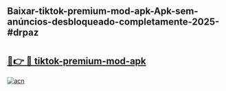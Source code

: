 ## Baixar-tiktok-premium-mod-apk-Apk-sem-anúncios-desbloqueado-completamente-2025-#drpaz

# <h2><a href="https://ainizakaria.my?title=tiktok-premium-mod-apk&ref=22M">🔗👉 🔴 tiktok-premium-mod-apk</a></h2>

[![acn](https://github.com/user-attachments/assets/0f9c940e-d8b0-45ae-aac7-cd30a18b3e1c)](https://ainizakaria.my?title=tiktok-premium-mod-apk&ref=22M)

